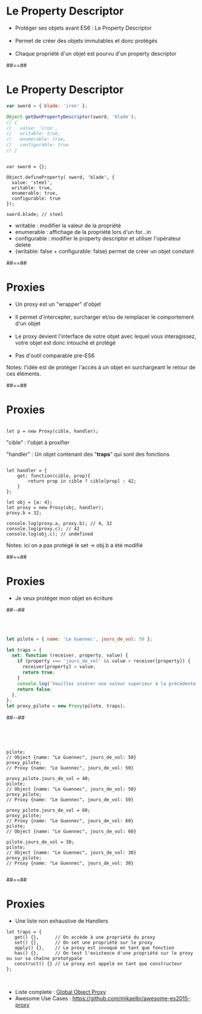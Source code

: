 <!-- .slide:-->

# Le Property Descriptor

<ul>
    <li class="fragment" data-fragment-index="1">Protéger ses objets avant ES6 : Le Property Descriptor<br/><br/></li>
    <li class="fragment" data-fragment-index="2">Permet de créer des objets immutables et donc protégés<br/><br/></li>
    <li class="fragment" data-fragment-index="3">Chaque propriété d'un objet est pourvu d'un property descriptor<br/></li>
</ul>

##==##

<!-- .slide: class="with-code" -->

# Le Property Descriptor

```javascript
var sword = { blade: 'iron' };

Object.getOwnPropertyDescriptor(sword, 'blade');
// {
//   value: 'iron',
//   writable: true,
//   enumerable: true,
//   configurable: true
// }
```

<pre class="fragment" data-fragment-index="3"><code data-trim class="javascript">
var sword = {};

Object.defineProperty( sword, 'blade', {
  value: 'steel',
  writable: true,
  enumerable: true,
  configurable: true
});

sword.blade; // steel
</code></pre>

<ul class="fragment" data-fragment-index="2">
    <li>writable : modifier la valeur de la propriété</li>
    <li>enumerable : affichage de la propriété lors d'un for...in</li>
    <li>configurable : modifier le property descriptor et utiliser l'opérateur delete</li>
    <li>(writable: false + configurable: false) permet de créer un objet constant</li>
</ul>

##==##

<!-- .slide:-->

# Proxies

<ul>
    <li class="fragment" data-fragment-index="1">Un <span class="bold">proxy</span> est un <span class="italic">"wrapper"</span> <span class="bold">d'objet</span><br/><br/></li>
    <li class="fragment" data-fragment-index="2">Il permet d'intercepter, <span class="bold">surcharger</span> et/ou de <span class="bold">remplacer</span> le <span class="bold">comportement</span> d'un objet<br/><br/></li>
    <li class="fragment" data-fragment-index="3">Le <span class="bold">proxy</span> devient <span class="bold italic">l'interface</span> de votre objet avec lequel vous interagissez, <span class="italic">votre objet est donc <span class="bold">intouché</span> et <span class="bold">protégé</span></span><br/><br/></li>
    <li class="fragment" data-fragment-index="4">Pas d'outil comparable pre-ES6</li>
</ul>

Notes:
l'idée est de protéger l'accès à un objet en surchargeant le retour de ces éléments.

##==##

<!-- .slide: class="with-code" -->

# Proxies

<pre class="fragment" data-fragment-index="1"><code data-trim class="javascript">
let p = new Proxy(cible, handler);
</code></pre>

"cible" : l'objet à proxifier <!-- .element: class="fragment" data-fragment-index="2" -->

<span class="fragment" data-fragment-index="3">"handler" : Un objet contenant des "**traps**" qui sont des fonctions</span>

<pre class="fragment" data-fragment-index="4"><code data-trim class="javascript">
let handler = {
    get: function(cible, prop){
        return prop in cible ? cible[prop] : 42;
    }
};

let obj = {a: 4};
let proxy = new Proxy(obj, handler);
proxy.b = 32;

console.log(proxy.a, proxy.b); // 4, 32
console.log(proxy.c); // 42
console.log(obj.c); // undefined
</code></pre>

Notes:
ici on a pas protégé le set -> obj.b a été modifié

##==##

<!-- .slide: class="two-column-layout" -->

# Proxies

- Je veux protéger mon objet en écriture

##--##

<!-- .slide: class="with-code" -->

<br/><br/>

```javascript
let pilote = { name: 'Le Guennec', jours_de_vol: 50 };

let traps = {
  set: function (receiver, property, value) {
    if (property === 'jours_de_vol' && value > receiver[property]) {
      receiver[property] = value;
      return true;
    }
    console.log('Veuillez insérer une valeur superieur à la précédente');
    return false;
  },
};
let proxy_pilote = new Proxy(pilote, traps);
```

##--##

<!-- .slide: class="with-code" -->

<br/><br/>

<pre class="fragment" data-fragment-index="1"><code data-trim class="javascript">
pilote;
// Object {name: "Le Guennec", jours_de_vol: 50}
proxy_pilote;
// Proxy {name: "Le Guennec", jours_de_vol: 50}

proxy_pilote.jours_de_vol = 40;
pilote;
// Object {name: "Le Guennec", jours_de_vol: 50}
proxy_pilote;
// Proxy {name: "Le Guennec", jours_de_vol: 50}

proxy_pilote.jours_de_vol = 60;
proxy_pilote;
// Proxy {name: "Le Guennec", jours_de_vol: 60}
pilote;
// Object {name: "Le Guennec", jours_de_vol: 60}

pilote.jours_de_vol = 30;
pilote;
// Object {name: "Le Guennec", jours_de_vol: 30}
proxy_pilote;
// Proxy {name: "Le Guennec", jours_de_vol: 30}
  </code></pre>

##==##

<!-- .slide: class="with-code" -->

# Proxies

- Une liste non exhaustive de Handlers

```
let traps = {
   get() {},      // On accède à une propriété du proxy
   set() {},      // On set une propriété sur le proxy
   apply() {},    // Le proxy est invoqué en tant que fonction
   has() {},      // On test l'existence d'une propriété sur le proxy ou sur sa chaîne prototypale
   construct() {} // Le proxy est appelé en tant que constructeur
};
```

<br/>

<ul class="fragment" data-fragment-index="1">
    <li>Liste complete : <a class="underline" href="https://developer.mozilla.org/en-US/docs/Web/JavaScript/Reference/Global_Objects/Proxy" target="_blank">Global Object Proxy</a></li>
    <li>Awesome Use Cases : <a class="underline" href="https://github.com/mikaelbr/awesome-es2015-proxy" target="_blank">https://github.com/mikaelbr/awesome-es2015-proxy</a></li>
</ul>
